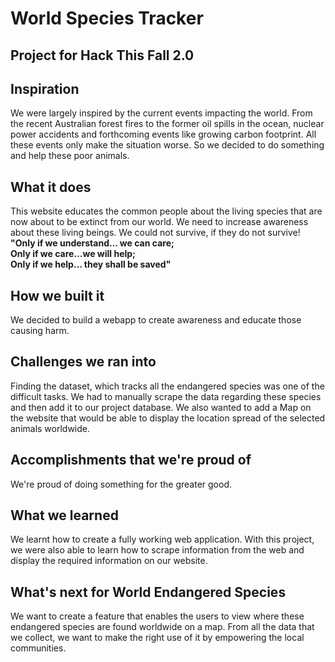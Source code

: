 # World Species Tracker
## Project for Hack This Fall 2.0

## Inspiration
We were largely inspired by the current events impacting the world. From the recent Australian forest fires to the former oil spills in the ocean, nuclear power accidents and forthcoming events like growing carbon footprint. All these events only make the situation worse. So we decided to do something and help these poor animals.

## What it does
This website educates the common people about the living species that are now about to be extinct from our world. We need to increase awareness about these living beings. We could not survive, if they do not survive!  
**"Only if we understand… we can care;  
Only if we care…we will help;  
Only if we help… they shall be saved"**

## How we built it
We decided to build a webapp to create awareness and educate those causing harm. 

## Challenges we ran into
Finding the dataset, which tracks all the endangered species was one of the difficult tasks. We had to manually scrape the data regarding these species and then add it to our project database. We also wanted to add a Map on the website that would be able to display the location spread of the selected animals worldwide.

## Accomplishments that we're proud of
We're proud of doing something for the greater good.

## What we learned
We learnt how to create a fully working web application. With this project, we were also able to learn how to scrape information from the web and display the required information on our website.

## What's next for World Endangered Species
We want to create a feature that enables the users to view where these endangered species are found worldwide on a map. From all the data that we collect, we want to make the right use of it by empowering the local communities.
